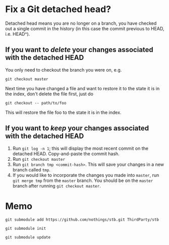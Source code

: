 Fix a Git detached head?
=====================

Detached head means you are no longer on a branch, you have checked out a single commit in the history (in this case the commit previous to HEAD, i.e. HEAD^).

If you want to *delete* your changes associated with the detached HEAD
-------------------

You only need to checkout the branch you were on, e.g.

`git checkout master`

Next time you have changed a file and want to restore it to the state it is in the index, don't delete the file first, just do

`git checkout -- path/to/foo`

This will restore the file foo to the state it is in the index. 

If you want to *keep* your changes associated with the detached HEAD
-------------------

1. Run `git log -n 1`; this will display the most recent commit on the detached HEAD. Copy-and-paste the commit hash.
2. Run `git checkout master`
3. Run `git branch tmp <commit-hash>`. This will save your changes in a new branch called `tmp`.
4. If you would like to incorporate the changes you made into `master`, run `git merge tmp` from the `master` branch. You should be on the `master` branch after running `git checkout master`.

Memo
=====================
`git submodule add https://github.com/nothings/stb.git ThirdParty/stb`

`git submodule init`

`git submodule update`
